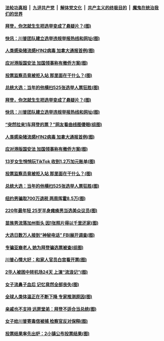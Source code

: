 ####  [法轮功真相](../../../../basic/blob/master/README.md?t=11061601) &nbsp;|&nbsp; [九评共产党](../../../../9ping.md/blob/master/README.md?t=11061601) &nbsp;|&nbsp; [解体党文化](../../../../jtdwh.md/blob/master/README.md?t=11061601)  &nbsp;|&nbsp; [共产主义的终极目的](../../../../gczydzjmd.md/blob/master/README.md?t=11061601) &nbsp;|&nbsp; [魔鬼在统治我们的世界](../../../../mgztzwmdsj.md/blob/master/README.md?t=11061601) 

#### [拜登，你怎就生生把选举变成了悬疑片？(图)](../pages/p3/951603.md?t=11061601) 

#### [快讯：川普团队建立选举违规举报热线和网址(图)](../pages/p3/951625.md?t=11061601) 

#### [人类感染猪流感H1N2病毒 加拿大通报首例(图)](../pages/p3/951587.md?t=11061601) 

#### [应对港版国安法 加国领事称有撤侨方案(图)](../pages/p3/951586.md?t=11061601) 

#### [投票监察员竟被拒入站 那里面在干什么？(图)](../pages/p3/951575.md?t=11061601) 

#### [总统大选：当年的他横扫525张选举人票狂胜(图)](../pages/p3/951555.md?t=11061601) 

#### [拜登，你怎就生生把选举变成了悬疑片？(图)](../pages/p3/951603.md?t=11061601) 

#### [快讯：川普团队建立选举违规举报热线和网址(图)](../pages/p3/951625.md?t=11061601) 

#### [“突然拉来1车拜登的票？”网友看曲线图傻眼(组图)](../pages/p3/951582.md?t=11061601) 

#### [人类感染猪流感H1N2病毒 加拿大通报首例(图)](../pages/p3/951587.md?t=11061601) 

#### [应对港版国安法 加国领事称有撤侨方案(图)](../pages/p3/951586.md?t=11061601) 

#### [13岁女生悄悄玩TikTok 收到1.2万加元账单(图)](../pages/p3/951574.md?t=11061601) 

#### [投票监察员竟被拒入站 那里面在干什么？(图)](../pages/p3/951575.md?t=11061601) 

#### [总统大选：当年的他横扫525张选举人票狂胜(图)](../pages/p3/951555.md?t=11061601) 

#### [纽约男骗取700万退税 两周挥霍8.5万(图)](../pages/p3/951483.md?t=11061601) 

#### [220年最年轻 25岁半身瘫痪男当选美众议员(图)](../pages/p3/951458.md?t=11061601) 

#### [苗族男流落加州街头 因1张照片得以千里还家(图)](../pages/p3/951453.md?t=11061601) 

#### [大选日数万人接到“神秘电话” FBI展开调查(图)](../pages/p3/951448.md?t=11061601) 

#### [专骗亚裔老人 她为拜登骗选票被查(组图)](../pages/p3/951446.md?t=11061601) 

#### [川普心情大好：和家人官员白宫看开票(图)](../pages/p3/951412.md?t=11061601) 

#### [2华人被困中转机场24天 上演“流浪记”(图)](../pages/p3/951379.md?t=11061601) 

#### [女子流鼻子血后 记忆竟然全部丧失(图)](../pages/p3/951362.md?t=11061601) 

#### [全球人类体温正在不断下降 专家推测原因(图)](../pages/p3/951353.md?t=11061601) 

#### [亲戚也不支持 远房堂弟：拜登不适合当总统(图)](../pages/p3/951346.md?t=11061601) 

#### [女子给川普寄毒信被捕 检察官反对保释(图)](../pages/p3/951348.md?t=11061601) 

#### [投票结果率先出炉：2小镇公布投票结果(图)](../pages/p3/951326.md?t=11061601) 

